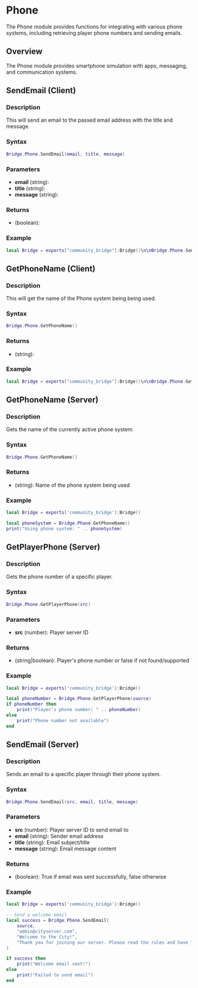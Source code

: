 # <i class="fas fa-mobile-alt"></i> Phone

<!--META
nav: true
toc: true
description: The Phone module provides functions for integrating with various phone systems, including retrieving player phone numbers and sending emails.
-->

The Phone module provides functions for integrating with various phone systems, including retrieving player phone numbers and sending emails.

## Overview

The Phone module provides smartphone simulation with apps, messaging, and communication systems.

## SendEmail (Client)

### Description
This will send an email to the passed email address with the title and message.

### Syntax
```lua
Bridge.Phone.SendEmail(email, title, message)
```

### Parameters
- **email** (string): 
- **title** (string): 
- **message** (string): 

### Returns
- (boolean): 

### Example
```lua
local Bridge = exports["community_bridge"]:Bridge()\n\nBridge.Phone.SendEmail()
```

## GetPhoneName (Client)

### Description
This will get the name of the Phone system being being used.

### Syntax
```lua
Bridge.Phone.GetPhoneName()
```

### Returns
- (string): 

### Example
```lua
local Bridge = exports["community_bridge"]:Bridge()\n\nBridge.Phone.GetPhoneName()
```

## GetPhoneName (Server)

### Description
Gets the name of the currently active phone system.

### Syntax
```lua
Bridge.Phone.GetPhoneName()
```

### Returns
- (string): Name of the phone system being used

### Example
```lua
local Bridge = exports['community_bridge']:Bridge()

local phoneSystem = Bridge.Phone.GetPhoneName()
print("Using phone system: " .. phoneSystem)
```

## GetPlayerPhone (Server)

### Description
Gets the phone number of a specific player.

### Syntax
```lua
Bridge.Phone.GetPlayerPhone(src)
```

### Parameters
- **src** (number): Player server ID

### Returns
- (string|boolean): Player's phone number or false if not found/supported

### Example
```lua
local Bridge = exports['community_bridge']:Bridge()

local phoneNumber = Bridge.Phone.GetPlayerPhone(source)
if phoneNumber then
    print("Player's phone number: " .. phoneNumber)
else
    print("Phone number not available")
end
```

## SendEmail (Server)

### Description
Sends an email to a specific player through their phone system.

### Syntax
```lua
Bridge.Phone.SendEmail(src, email, title, message)
```

### Parameters
- **src** (number): Player server ID to send email to
- **email** (string): Sender email address
- **title** (string): Email subject/title
- **message** (string): Email message content

### Returns
- (boolean): True if email was sent successfully, false otherwise

### Example
```lua
local Bridge = exports['community_bridge']:Bridge()

-- Send a welcome email
local success = Bridge.Phone.SendEmail(
    source,
    "admin@cityserver.com",
    "Welcome to the City!",
    "Thank you for joining our server. Please read the rules and have fun!"
)

if success then
    print("Welcome email sent!")
else
    print("Failed to send email")
end
```

